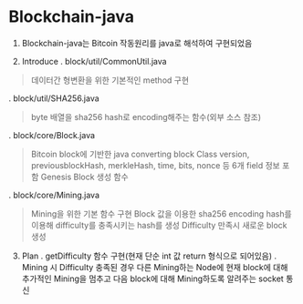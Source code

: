 # Blockchain-java

1. Blockchain-java는 Bitcoin 작동원리를 java로 해석하여 구현되었음

2. Introduce
. block/util/CommonUtil.java
> 데이터간 형변환을 위한 기본적인 method 구현

. block/util/SHA256.java
> byte 배열을 sha256 hash로 encoding해주는 함수(외부 소스 참조)

. block/core/Block.java
> Bitcoin block에 기반한 java converting block Class
> version, previousblockHash, merkleHash, time, bits, nonce 등 6개 field 정보 포함
> Genesis Block 생성 함수

. block/core/Mining.java
> Mining을 위한 기본 함수 구현
> Block 값을 이용한 sha256 encoding hash를 이용해 difficulty를 충족시키는 hash를 생성
> Difficulty 만족시 새로운 block 생성

3. Plan
. getDifficulty 함수 구현(현재 단순 int 값 return 형식으로 되어있음)
. Mining 시 Difficulty 충족된 경우 다른 Mining하는 Node에 현재 block에 대해 추가적인 Mining을 멈추고 다음 block에 대해 Mining하도록 알려주는 socket 통신 
